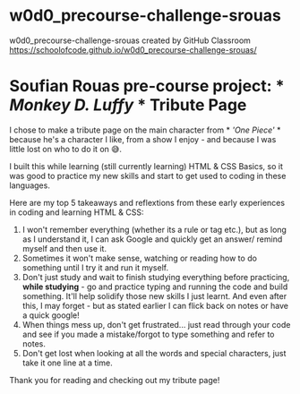 # w0d0_precourse-challenge-srouas
w0d0_precourse-challenge-srouas created by GitHub Classroom
https://schoolofcode.github.io/w0d0_precourse-challenge-srouas/
# Soufian Rouas pre-course project: * *Monkey D. Luffy* * Tribute Page

I chose to make a tribute page on the main character from * *'One Piece'* * because he's a character I like, from a show I enjoy - and because I was little lost on who to do it on :sweat_smile:.

I built this while learning (still currently learning) HTML & CSS Basics, so it was good to practice my new skills and start to get used to coding in these languages. 

Here are my top 5 takeaways and reflextions from these early experiences in coding and learning HTML & CSS:
1. I won't remember everything (whether its a rule or tag etc.), but as long as I understand it, I can ask Google and quickly get an answer/ remind myself and then use it.
2. Sometimes it won't make sense, watching or reading how to do something until I try it and run it myself.
3. Don't just study and wait to finish studying everything before practicing, __while studying__ - go and practice typing and running the code and build something. It'll help solidify those new skills I just learnt. And even after this, I may forget - but as stated earlier I can flick back on notes or have a quick google!
4. When things mess up, don't get frustrated... just read through your code and see if you made a mistake/forgot to type something and refer to notes.
5. Don't get lost when looking at all the words and special characters, just take it one line at a time.

Thank you for reading and checking out my tribute page!
